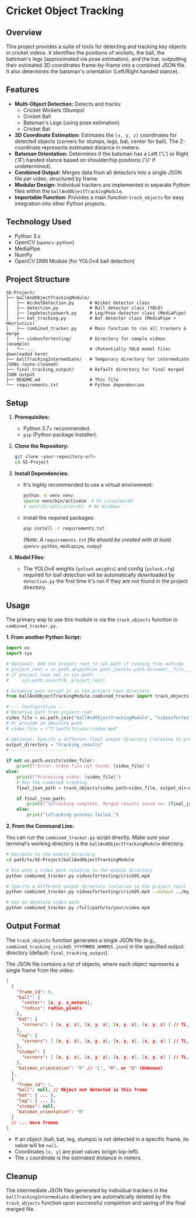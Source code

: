# Cricket Object Tracking

## Overview

This project provides a suite of tools for detecting and tracking key objects in cricket videos. It identifies the positions of wickets, the ball, the batsman's legs (approximated via pose estimation), and the bat, outputting their estimated 3D coordinates frame-by-frame into a combined JSON file. It also determines the batsman's orientation (Left/Right handed stance).

## Features

*   **Multi-Object Detection:** Detects and tracks:
    *   Cricket Wickets (Stumps)
    *   Cricket Ball
    *   Batsman's Legs (using pose estimation)
    *   Cricket Bat
*   **3D Coordinate Estimation:** Estimates the `[x, y, z]` coordinates for detected objects (corners for stumps, legs, bat; center for ball). The Z-coordinate represents estimated distance in meters.
*   **Batsman Orientation:** Determines if the batsman has a Left ('L') or Right ('R') handed stance based on shoulder/hip positions ('U' if undetermined).
*   **Combined Output:** Merges data from all detectors into a single JSON file per video, structured by frame.
*   **Modular Design:** Individual trackers are implemented in separate Python files within the `ballAndObjectTrackingModule`.
*   **Importable Function:** Provides a main function `track_objects` for easy integration into other Python projects.

## Technology Used

*   Python 3.x
*   OpenCV (`opencv-python`)
*   MediaPipe
*   NumPy
*   OpenCV DNN Module (for YOLOv4 ball detection)

## Project Structure

```
SE-Project/
├── ballAndObjectTrackingModule/
│   ├── WicketDetection.py      # Wicket detector class
│   ├── detection.py            # Ball detector class (YOLO)
│   ├── legdetectionwork.py     # Leg/Pose detector class (MediaPipe)
│   ├── bat_tracking.py         # Bat detector class (MediaPipe + Heuristics)
│   ├── combined_tracker.py     # Main function to run all trackers & merge
│   ├── videosfortesting/       # Directory for sample videos (example)
│   └── ...                     # (Potentially YOLO model files downloaded here)
├── ballTrackingIntermediate/   # Temporary directory for intermediate JSONs (auto-cleaned)
├── final_tracking_output/      # Default directory for final merged JSON output
├── README.md                   # This file
└── requirements.txt            # Python dependencies
```

## Setup

1.  **Prerequisites:**
    *   Python 3.7+ recommended.
    *   `pip` (Python package installer).

2.  **Clone the Repository:**
    ```bash
    git clone <your-repository-url>
    cd SE-Project
    ```

3.  **Install Dependencies:**
    *   It's highly recommended to use a virtual environment:
        ```bash
        python -m venv venv
        source venv/bin/activate  # On Linux/macOS
        # venv\Scripts\activate  # On Windows
        ```
    *   Install the required packages:
        ```bash
        pip install -r requirements.txt
        ```
        *(Note: A `requirements.txt` file should be created with at least `opencv-python`, `mediapipe`, `numpy`)*

4.  **Model Files:**
    *   The YOLOv4 weights (`yolov4.weights`) and config (`yolov4.cfg`) required for ball detection will be automatically downloaded by `detection.py` the first time it's run if they are not found in the project directory.

## Usage

The primary way to use this module is via the `track_objects` function in `combined_tracker.py`.

**1. From another Python Script:**

```python
import os
import sys

# Optional: Add the project root to sys.path if running from outside
# project_root = os.path.abspath(os.path.join(os.path.dirname(__file__), '..'))
# if project_root not in sys.path:
#     sys.path.insert(0, project_root)

# Assuming your script is in the project root directory
from ballAndObjectTrackingModule.combined_tracker import track_objects

# --- Configuration ---
# Relative path from project root
video_file = os.path.join("ballAndObjectTrackingModule", "videosfortesting", "crick05.mp4") 
# Or provide an absolute path
# video_file = r"C:\path\to\your\video.mp4"

# Optional: Specify a different final output directory (relative to project root)
output_directory = "tracking_results"
# ---------------------

if not os.path.exists(video_file):
    print(f"Error: Video file not found: {video_file}")
else:
    print(f"Processing video: {video_file}")
    # Run the combined tracking
    final_json_path = track_objects(video_path=video_file, output_dir=output_directory)

    if final_json_path:
        print(f"\nTracking complete. Merged results saved to: {final_json_path}")
    else:
        print("\nTracking process failed.")

```

**2. From the Command Line:**

You can run the `combined_tracker.py` script directly. Make sure your terminal's working directory is the `ballAndObjectTrackingModule` directory.

```bash
# Navigate to the module directory
cd path/to/SE-Project/ballAndObjectTrackingModule

# Run with a video path relative to the module directory
python combined_tracker.py videosfortesting/crick05.mp4

# Specify a different output directory (relative to the project root)
python combined_tracker.py videosfortesting/crick05.mp4 --output ../my_combined_output

# Use an absolute video path
python combined_tracker.py /full/path/to/your/video.mp4
```

## Output Format

The `track_objects` function generates a single JSON file (e.g., `combined_tracking_crick05_YYYYMMDD_HHMMSS.json`) in the specified output directory (default: `final_tracking_output`).

The JSON file contains a list of objects, where each object represents a single frame from the video:

```json
[
  {
    "frame_id": 0,
    "ball": {
      "center": [x, y, z_meters],
      "radius": radius_pixels
    },
    "bat": {
      "corners": [ [x, y, z], [x, y, z], [x, y, z], [x, y, z] ] // TL, TR, BR, BL
    },
    "leg": {
      "corners": [ [x, y, z], [x, y, z], [x, y, z], [x, y, z] ] // TL, TR, BR, BL of leg region bbox
    },
    "stumps": {
      "corners": [ [x, y, z], [x, y, z], [x, y, z], [x, y, z] ] // TL, TR, BR, BL of first detected stump
    },
    "batsman_orientation": "R" // "L", "R", or "U" (Unknown)
  },
  {
    "frame_id": 1,
    "ball": null, // Object not detected in this frame
    "bat": { ... },
    "leg": { ... },
    "stumps": null,
    "batsman_orientation": "R"
  }
  // ... more frames
]
```

*   If an object (ball, bat, leg, stumps) is not detected in a specific frame, its value will be `null`.
*   Coordinates `[x, y]` are pixel values (origin top-left).
*   The `z` coordinate is the estimated distance in meters.

## Cleanup

The intermediate JSON files generated by individual trackers in the `ballTrackingIntermediate` directory are automatically deleted by the `track_objects` function upon successful completion and saving of the final merged file. 